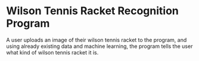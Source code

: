 # Wilson Tennis Racket Recognition Program
A user uploads an image of their wilson tennis racket to the program, and using already existing data and machine learning, the program tells the user what kind of wilson tennis racket it is.
